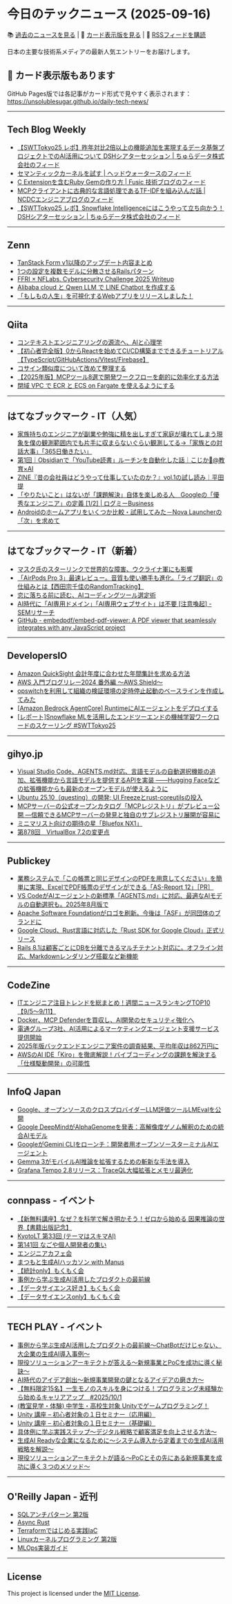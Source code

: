 # 今日のテックニュース (2025-09-16)

📚 [過去のニュースを見る](../../daily_news.md) | 🎨 [カード表示版を見る](https://unsolublesugar.github.io/daily-tech-news/) | 📡 [RSSフィードを購読](https://unsolublesugar.github.io/daily-tech-news/rss.xml)

日本の主要な技術系メディアの最新人気エントリーをお届けします。

## 🎨 カード表示版もあります

GitHub Pages版では各記事がカード形式で見やすく表示されます：  
https://unsolublesugar.github.io/daily-tech-news/

---
## Tech Blog Weekly

- [【SWTTokyo25 レポ】昨年対比2倍以上の機能追加を実現するデータ基盤プロジェクトでのAI活用について DSHシアターセッション | ちゅらデータ株式会社のフィード](https://zenn.dev/churadata/articles/adb37ffcad10d8)
- [セマンティックカーネルを試す | ヘッドウォータースのフィード](https://zenn.dev/headwaters/articles/ef5f4f0bebd14d)
- [C Extensionを含むRuby Gemの作り方 | Fusic 技術ブログのフィード](https://zenn.dev/fusic/articles/how-to-create-ruby-gem-with-c-extension)
- [MCPクライアントに古典的な言語処理であるTF-IDFを組み込んだ話 | NCDCエンジニアブログのフィード](https://zenn.dev/ncdc/articles/c21c17ed2cfc04)
- [【SWTTokyo25 レポ】Snowflake Intelligenceにはこうやって立ち向かう！DSHシアターセッション | ちゅらデータ株式会社のフィード](https://zenn.dev/churadata/articles/770a591e4fac5c)


---
## Zenn

- [TanStack Form v1以降のアップデート内容まとめ](https://zenn.dev/tsuboi/books/cc224465ab144a)
- [1つの設定を複数モデルに分散させるRailsパターン](https://zenn.dev/draobfrus/articles/5b364d106703e0)
- [FFRI × NFLabs. Cybersecurity Challenge 2025 Writeup](https://zenn.dev/claustra01/articles/95311b7181a74e)
- [Alibaba cloud と Qwen LLM で LINE Chatbot を作成する](https://zenn.dev/unkosan/articles/create-line-chatbot-with-alicloud-and-qwen)
- [「もしもの人生」を可視化するWebアプリをリリースしました！](https://zenn.dev/hayua/articles/f7da9b432c653d)


---
## Qiita

- [コンテキストエンジニアリングの源流へ、AIと心理学](https://qiita.com/makotosaekit/items/c4d37b91258ec44c0cbf?utm_campaign=popular_items&utm_medium=feed&utm_source=popular_items)
- [【初心者完全版】0からReactを始めてCI/CD構築までできるチュートリアル【TypeScript/GitHubActions/Vitest/Firebase】](https://qiita.com/Sicut_study/items/9792f2f01dc887d4cb31?utm_campaign=popular_items&utm_medium=feed&utm_source=popular_items)
- [コサイン類似度について改めて整理する](https://qiita.com/ryu-ki/items/d83545d022e1a273ae5d?utm_campaign=popular_items&utm_medium=feed&utm_source=popular_items)
- [【2025年版】MCPツール8選で開発ワークフローを劇的に効率化する方法](https://qiita.com/itodaisuke99/items/1eb44c73ab2cc8f2c4db?utm_campaign=popular_items&utm_medium=feed&utm_source=popular_items)
- [閉域 VPC で ECR と ECS on Fargate を使えるようにする](https://qiita.com/takeda_h/items/256d99f988e762d9976b?utm_campaign=popular_items&utm_medium=feed&utm_source=popular_items)


---
## はてなブックマーク - IT（人気）

- [家族持ちのエンジニアが副業や勉強に精を出しすぎて家庭が壊れてしまう現象を僕の観測範囲内でも片手に収まらないぐらい観測してる→「家族との対話大事」「365日働きたい」](https://posfie.com/@kalofollow/p/UFMTkRl)
- [第1回｜Obsidianで「YouTube読書」ルーチンを自動化した話｜こじか🦌@教育×AI](https://note.com/n_t7627/n/n96ed8fa1b8fa)
- [ZINE『昔の会社員はどうやって仕事していたのか？』vol.1の試し読み｜平田提](https://note.com/daihirata/n/n09d62db051b1)
- [「やりたいこと」はないが「課題解決」自体を楽しめる人　Googleの「優秀なエンジニア」の定義 [1/2] | ログミーBusiness](https://logmi.jp/main/management/332295)
- [Androidのホームアプリをいくつか比較・試用してみた－Nova Launcherの「次」を求めて](https://orefolder.jp/2025/09/home-launcher-next/)


---
## はてなブックマーク - IT（新着）

- [マスク氏のスターリンクで世界的な障害、ウクライナ軍にも影響](https://www.cnn.co.jp/tech/35237991.html)
- [「AirPods Pro 3」最速レビュー。音質も使い勝手も進化。「ライブ翻訳」の仕組みとは【西田宗千佳のRandomTracking】](https://av.watch.impress.co.jp/docs/series/rt/2047359.html)
- [恋に落ちる前に読む、AIコーディングツール選定術](https://zenn.dev/aun_phonogram/articles/3890939ba26591)
- [AI時代に「AI専用ドメイン」「AI専用ウェブサイト」は不要 [注意喚起] - SEMリサーチ](https://www.sem-r.com/entry/20250915/1757931700)
- [GitHub - embedpdf/embed-pdf-viewer: A PDF viewer that seamlessly integrates with any JavaScript project](https://github.com/embedpdf/embed-pdf-viewer)


---
## DevelopersIO

- [Amazon QuickSight 会計年度に合わせた年間集計を求める方法](https://dev.classmethod.jp/articles/quicksight-fiscal-year-calculation/)
- [AWS 入門ブログリレー2024 番外編 〜AWS Shield〜](https://dev.classmethod.jp/articles/introduction-2024-aws-shield/)
- [opswitchを利用して組織の検証環境の定時停止起動のベースラインを作成してみた](https://dev.classmethod.jp/articles/opswitch/)
- [[Amazon Bedrock AgentCore] RuntimeにAIエージェントをデプロイする](https://dev.classmethod.jp/articles/amazon-bedrock-agentcore-runtime-ai-hosting/)
- [[レポート]Snowflake MLを活用したエンドツーエンドの機械学習ワークロードのスケーリング #SWTTokyo25](https://dev.classmethod.jp/articles/snowflake-ml-swttokyo25/)


---
## gihyo.jp

- [Visual Studio Code、AGENTS.md対応、言語モデルの自動選択機能の追加、拡張機能から言語モデルを提供するAPIを実装 ——Hugging Faceなどの拡張機能からも最新のオープンモデルが使えるように](https://gihyo.jp/article/2025/09/vscode-updates-august-2025?utm_source=feed)
- [Ubuntu 25.10（questing）の開発; UI Freezeとrust-coreutilsの投入](https://gihyo.jp/admin/clip/01/ubuntu-topics/202509/12?utm_source=feed)
- [MCPサーバーの公式オープンカタログ「MCPレジストリ」がプレビュー公開 ―信頼できるMCPサーバーの発見と独自のサブレジストリ展開が容易に](https://gihyo.jp/article/2025/09/mcp-registry-preview?utm_source=feed)
- [ミニマリスト向けの期待の星「Bluefox NX1」](https://gihyo.jp/article/2025/09/android-weekly-topics-250911?utm_source=feed)
- [第878回　VirtualBox 7.2の変更点](https://gihyo.jp/admin/serial/01/ubuntu-recipe/0878?utm_source=feed)


---
## Publickey

- [業務システムで「この帳票と同じデザインのPDFを用意してください」を簡単に実現、ExcelでPDF帳票のデザインができる「AS-Report 12」［PR］](https://www.publickey1.jp/blog/25/pdfexcelpdfas-report_12pr.html)
- [VS CodeがAIエージェントの新標準「AGENTS.md」に対応、最適なAIモデルの自動選択も。2025年8月版で](https://www.publickey1.jp/blog/25/vs_codeaiagentsmdai20258.html)
- [Apache Software Foundationがロゴを刷新。今後は「ASF」が同団体のブランドに](https://www.publickey1.jp/blog/25/apache_software_foundationasf.html)
- [Google Cloud、Rust言語に対応した「Rust SDK for Google Cloud」正式リリース](https://www.publickey1.jp/blog/25/google_cloudrustrust_sdk_for_google_cloud.html)
- [Rails 8.1は顧客ごとにDBを分離できるマルチテナント対応に。オフライン対応、Markdownレンダリング搭載など新機能](https://www.publickey1.jp/blog/25/rails_81dbmarkdown.html)


---
## CodeZine

- [ITエンジニア注目トレンドを総まとめ！週間ニュースランキングTOP10【9/5～9/11】](http://codezine.jp/article/detail/22241)
- [Docker、MCP Defenderを買収し、AI開発のセキュリティ強化へ](http://codezine.jp/article/detail/22246)
- [電通グループ3社、AI活用によるマーケティングエージェント支援サービス提供開始](http://codezine.jp/article/detail/22243)
- [2025年版バックエンドエンジニア案件の調査結果、平均年収は862万円に](http://codezine.jp/article/detail/22244)
- [AWSのAI IDE「Kiro」を徹底解説！バイブコーディングの課題を解決する「仕様駆動開発」の可能性](http://codezine.jp/article/detail/22168)


---
## InfoQ Japan

- [Google、オープンソースのクロスプロバイダーLLM評価ツールLMEvalを公開](https://www.infoq.com/jp/news/2025/09/google-lmeval-benchmark/?utm_campaign=infoq_content&utm_source=infoq&utm_medium=feed&utm_term=global)
- [Google DeepMindがAlphaGenomeを発表：高解像度ゲノム解釈のための統合AIモデル](https://www.infoq.com/jp/news/2025/09/deepmind-alpha-genome/?utm_campaign=infoq_content&utm_source=infoq&utm_medium=feed&utm_term=global)
- [GoogleがGemini CLIをローンチ：開発者用オープンソースターミナルAIエージェント](https://www.infoq.com/jp/news/2025/09/google-gemini-cli/?utm_campaign=infoq_content&utm_source=infoq&utm_medium=feed&utm_term=global)
- [Gemma 3がモバイルAI推論を拡張するための斬新な手法を導入](https://www.infoq.com/jp/news/2025/09/gemma-3n-architecture/?utm_campaign=infoq_content&utm_source=infoq&utm_medium=feed&utm_term=global)
- [Grafana Tempo 2.8リリース：TraceQL大幅拡張とメモリ最適化](https://www.infoq.com/jp/news/2025/09/grafana-tempo-2-8/?utm_campaign=infoq_content&utm_source=infoq&utm_medium=feed&utm_term=global)


---
## connpass - イベント

- [【新無料講座】なぜ？を科学で解き明かそう！ゼロから始める 因果推論の世界【書籍出版記念】](https://datascience-wakara.connpass.com/event/369493/?utm_campaign=recent_events&utm_source=feed&utm_medium=atom)
- [KyotoLT 第33回 (テーマはスキマAI)](https://kyotolt.connpass.com/event/368877/?utm_campaign=recent_events&utm_source=feed&utm_medium=atom)
- [第141回 なごや個人開発者の集い](https://758indies.connpass.com/event/369489/?utm_campaign=recent_events&utm_source=feed&utm_medium=atom)
- [エンジニアカフェ会](https://engineer-cafe.connpass.com/event/369044/?utm_campaign=recent_events&utm_source=feed&utm_medium=atom)
- [まつもと生成AIハッカソン with Manus](https://code4matsumoto.connpass.com/event/369481/?utm_campaign=recent_events&utm_source=feed&utm_medium=atom)
- [【統計only】もくもく会](https://datamoku.connpass.com/event/369485/?utm_campaign=recent_events&utm_source=feed&utm_medium=atom)
- [事例から学ぶ生成AI活用したプロダクトの最前線](https://monstar-lab.connpass.com/event/369484/?utm_campaign=recent_events&utm_source=feed&utm_medium=atom)
- [【データサイエンス好き】もくもく会](https://datamoku.connpass.com/event/369482/?utm_campaign=recent_events&utm_source=feed&utm_medium=atom)
- [【データサイエンスonly】もくもく会](https://datamoku.connpass.com/event/369478/?utm_campaign=recent_events&utm_source=feed&utm_medium=atom)


---
## TECH PLAY - イベント

- [事例から学ぶ生成AI活用したプロダクトの最前線〜ChatBotだけじゃない、大企業の生成AI導入事例〜](https://techplay.jp/event/986432)
- [現役ソリューションアーキテクトが答える〜新規事業とPoCを成功に導く秘訣〜](https://techplay.jp/event/986429)
- [AI時代のアイデア創出〜新規事業開発の鍵となるアイデアの磨き方〜](https://techplay.jp/event/986428)
- [【無料限定15名】一生モノのスキルを身につける！プログラミング未経験から始めるキャリアアップ　#2025/10/1](https://techplay.jp/event/986407)
- [(教室見学・体験) 中学生・高校生対象 Unityでゲームプログラミング！](https://techplay.jp/event/986421)
- [Unity 講座 – 初心者対象の１日セミナー（応用編）](https://techplay.jp/event/986420)
- [Unity 講座 – 初心者対象の１日セミナー（基礎編）](https://techplay.jp/event/986419)
- [具体例に学ぶ実践ステップ〜デジタル戦略で顧客満足を向上させる方法〜](https://techplay.jp/event/986413)
- [生成AI Readyな企業になるために〜システム導入から定着までの生成AI活用戦略を解説〜](https://techplay.jp/event/986416)
- [現役ソリューションアーキテクトが語る〜PoCとその先にある新規事業を成功に導く３つのメソッド〜](https://techplay.jp/event/986412)


---
## O'Reilly Japan - 近刊

- [SQLアンチパターン 第2版](http://www.oreilly.co.jp/books/9784814400744/?utm_source=feed&utm_mediun=referral&utm_content=new_book)
- [Async Rust](http://www.oreilly.co.jp/books/9784814401185/?utm_source=feed&utm_mediun=referral&utm_content=new_book)
- [Terraformではじめる実践IaC](http://www.oreilly.co.jp/books/9784814400133/?utm_source=feed&utm_mediun=referral&utm_content=new_book)
- [Linuxカーネルプログラミング 第2版](http://www.oreilly.co.jp/books/9784814401109/?utm_source=feed&utm_mediun=referral&utm_content=new_book)
- [MLOps実装ガイド](http://www.oreilly.co.jp/books/9784814401208/?utm_source=feed&utm_mediun=referral&utm_content=new_book)


---
## License

This project is licensed under the [MIT License](LICENSE).

